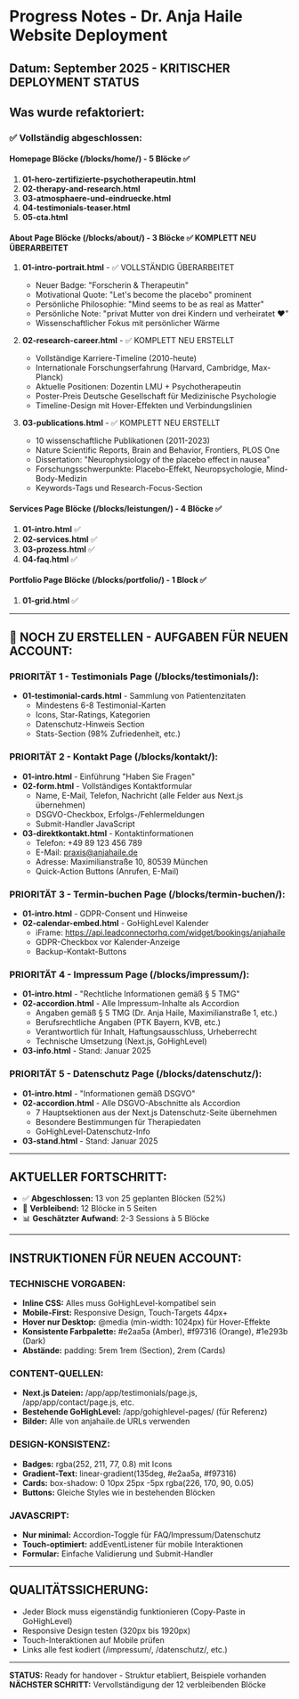 # Progress Notes - Dr. Anja Haile Website Deployment

## Datum: September 2025 - KRITISCHER DEPLOYMENT STATUS

## Was wurde refaktoriert:

### ✅ Vollständig abgeschlossen:

#### Homepage Blöcke (/blocks/home/) - 5 Blöcke ✅
1. **01-hero-zertifizierte-psychotherapeutin.html**
2. **02-therapy-and-research.html** 
3. **03-atmosphaere-und-eindruecke.html**
4. **04-testimonials-teaser.html**
5. **05-cta.html**

#### About Page Blöcke (/blocks/about/) - 3 Blöcke ✅ KOMPLETT NEU ÜBERARBEITET
1. **01-intro-portrait.html** - ✅ VOLLSTÄNDIG ÜBERARBEITET
   - Neuer Badge: "Forscherin & Therapeutin"
   - Motivational Quote: "Let's become the placebo" prominent
   - Persönliche Philosophie: "Mind seems to be as real as Matter"
   - Persönliche Note: "privat Mutter von drei Kindern und verheiratet ♥"
   - Wissenschaftlicher Fokus mit persönlicher Wärme

2. **02-research-career.html** - ✅ KOMPLETT NEU ERSTELLT
   - Vollständige Karriere-Timeline (2010-heute)
   - Internationale Forschungserfahrung (Harvard, Cambridge, Max-Planck)
   - Aktuelle Positionen: Dozentin LMU + Psychotherapeutin
   - Poster-Preis Deutsche Gesellschaft für Medizinische Psychologie
   - Timeline-Design mit Hover-Effekten und Verbindungslinien

3. **03-publications.html** - ✅ KOMPLETT NEU ERSTELLT
   - 10 wissenschaftliche Publikationen (2011-2023)
   - Nature Scientific Reports, Brain and Behavior, Frontiers, PLOS One
   - Dissertation: "Neurophysiology of the placebo effect in nausea"
   - Forschungsschwerpunkte: Placebo-Effekt, Neuropsychologie, Mind-Body-Medizin
   - Keywords-Tags und Research-Focus-Section

#### Services Page Blöcke (/blocks/leistungen/) - 4 Blöcke ✅
1. **01-intro.html** ✅
2. **02-services.html** ✅
3. **03-prozess.html** ✅
4. **04-faq.html** ✅

#### Portfolio Page Blöcke (/blocks/portfolio/) - 1 Block ✅
1. **01-grid.html** ✅

---

## 🔄 NOCH ZU ERSTELLEN - AUFGABEN FÜR NEUEN ACCOUNT:

### **PRIORITÄT 1 - Testimonials Page** (/blocks/testimonials/):
- **01-testimonial-cards.html** - Sammlung von Patientenzitaten
  - Mindestens 6-8 Testimonial-Karten
  - Icons, Star-Ratings, Kategorien
  - Datenschutz-Hinweis Section
  - Stats-Section (98% Zufriedenheit, etc.)

### **PRIORITÄT 2 - Kontakt Page** (/blocks/kontakt/):
- **01-intro.html** - Einführung "Haben Sie Fragen"
- **02-form.html** - Vollständiges Kontaktformular
  - Name, E-Mail, Telefon, Nachricht (alle Felder aus Next.js übernehmen)
  - DSGVO-Checkbox, Erfolgs-/Fehlermeldungen
  - Submit-Handler JavaScript
- **03-direktkontakt.html** - Kontaktinformationen
  - Telefon: +49 89 123 456 789
  - E-Mail: praxis@anjahaile.de
  - Adresse: Maximilianstraße 10, 80539 München
  - Quick-Action Buttons (Anrufen, E-Mail)

### **PRIORITÄT 3 - Termin-buchen Page** (/blocks/termin-buchen/):
- **01-intro.html** - GDPR-Consent und Hinweise
- **02-calendar-embed.html** - GoHighLevel Kalender
  - iFrame: https://api.leadconnectorhq.com/widget/bookings/anjahaile
  - GDPR-Checkbox vor Kalender-Anzeige
  - Backup-Kontakt-Buttons

### **PRIORITÄT 4 - Impressum Page** (/blocks/impressum/):
- **01-intro.html** - "Rechtliche Informationen gemäß § 5 TMG"
- **02-accordion.html** - Alle Impressum-Inhalte als Accordion
  - Angaben gemäß § 5 TMG (Dr. Anja Haile, Maximilianstraße 1, etc.)
  - Berufsrechtliche Angaben (PTK Bayern, KVB, etc.)
  - Verantwortlich für Inhalt, Haftungsausschluss, Urheberrecht
  - Technische Umsetzung (Next.js, GoHighLevel)
- **03-info.html** - Stand: Januar 2025

### **PRIORITÄT 5 - Datenschutz Page** (/blocks/datenschutz/):
- **01-intro.html** - "Informationen gemäß DSGVO"
- **02-accordion.html** - Alle DSGVO-Abschnitte als Accordion
  - 7 Hauptsektionen aus der Next.js Datenschutz-Seite übernehmen
  - Besondere Bestimmungen für Therapiedaten
  - GoHighLevel-Datenschutz-Info
- **03-stand.html** - Stand: Januar 2025

---

## **AKTUELLER FORTSCHRITT:**
- ✅ **Abgeschlossen:** 13 von 25 geplanten Blöcken (52%)
- 🔄 **Verbleibend:** 12 Blöcke in 5 Seiten
- 📊 **Geschätzter Aufwand:** 2-3 Sessions à 5 Blöcke

---

## **INSTRUKTIONEN FÜR NEUEN ACCOUNT:**

### **TECHNISCHE VORGABEN:**
- **Inline CSS:** Alles muss GoHighLevel-kompatibel sein
- **Mobile-First:** Responsive Design, Touch-Targets 44px+
- **Hover nur Desktop:** @media (min-width: 1024px) für Hover-Effekte
- **Konsistente Farbpalette:** #e2aa5a (Amber), #f97316 (Orange), #1e293b (Dark)
- **Abstände:** padding: 5rem 1rem (Section), 2rem (Cards)

### **CONTENT-QUELLEN:**
- **Next.js Dateien:** /app/app/testimonials/page.js, /app/app/contact/page.js, etc.
- **Bestehende GoHighLevel:** /app/gohighlevel-pages/ (für Referenz)
- **Bilder:** Alle von anjahaile.de URLs verwenden

### **DESIGN-KONSISTENZ:**
- **Badges:** rgba(252, 211, 77, 0.8) mit Icons
- **Gradient-Text:** linear-gradient(135deg, #e2aa5a, #f97316)
- **Cards:** box-shadow: 0 10px 25px -5px rgba(226, 170, 90, 0.05)
- **Buttons:** Gleiche Styles wie in bestehenden Blöcken

### **JAVASCRIPT:**
- **Nur minimal:** Accordion-Toggle für FAQ/Impressum/Datenschutz
- **Touch-optimiert:** addEventListener für mobile Interaktionen
- **Formular:** Einfache Validierung und Submit-Handler

---

## **QUALITÄTSSICHERUNG:**
- Jeder Block muss eigenständig funktionieren (Copy-Paste in GoHighLevel)
- Responsive Design testen (320px bis 1920px)
- Touch-Interaktionen auf Mobile prüfen
- Links alle fest kodiert (/impressum/, /datenschutz/, etc.)

---

**STATUS:** Ready for handover - Struktur etabliert, Beispiele vorhanden
**NÄCHSTER SCHRITT:** Vervollständigung der 12 verbleibenden Blöcke